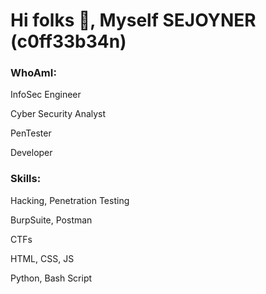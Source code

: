 # Hi folks 👋, Myself SEJOYNER (c0ff33b34n)

### WhoAmI:
<p>InfoSec Engineer</p>
<p>Cyber Security Analyst</p>
<p>PenTester</p>
<p>Developer</p>

### Skills:
<p>Hacking, Penetration Testing</p>
<p>BurpSuite, Postman</p>
<p>CTFs</P>
<p>HTML, CSS, JS</p>
<p>Python, Bash Script</p>
